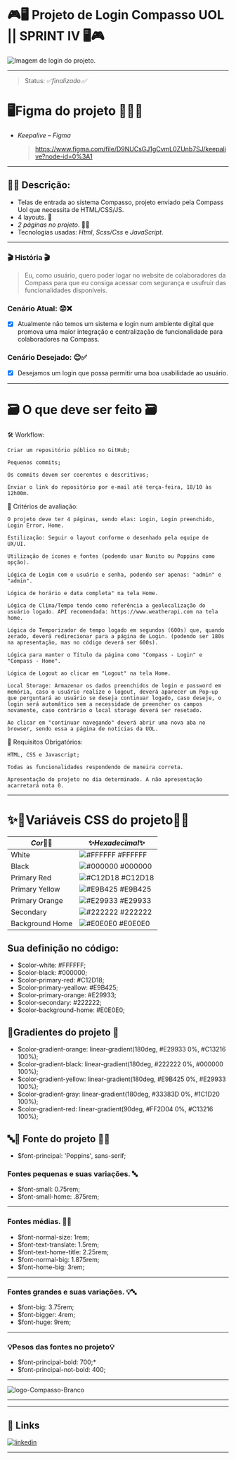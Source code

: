 # 🎮🖥️ Projeto de Login Compasso UOL || **SPRINT IV** 🖥️🎮

![Imagem de login do projeto.](https://user-images.githubusercontent.com/100351576/195411306-a2e7c079-d01f-4329-8ba7-7b2940610b41.jpg)

---

> Status: ✅*finalizado.*✅

# 🖥️Figma do projeto 🎨👩‍💻

- _*Keepalive – Figma*_
  > https://www.figma.com/file/D9NUCsGJ1gCvmL0ZUnb7SJ/keepalive?node-id=0%3A1

---

## 👩‍💻 Descrição:

- Telas de entrada ao sistema Compasso, projeto enviado pela Compass Uol que necessita de HTML/CSS/JS.
- 4 layouts. 📃
- _*2 páginas no projeto*_. 📃📃
- Tecnologias usadas: _*Html*_, _*Scss/Css*_ e _*JavaScript*_.

---

### 🎬 História 🎬

> Eu, como usuário, quero poder logar no website de colaboradores da Compass para que eu consiga acessar com segurança e usufruir das funcionalidades disponíveis.

### Cenário Atual: 😟❌

- [x] Atualmente não temos um sistema e login num ambiente digital que promova uma maior integração e centralização de funcionalidade para colaboradores na Compass.⠀⠀⠀

### Cenário Desejado: 😊✅

- [x] Desejamos um login que possa permitir uma boa usabilidade ao usuário.

---

# 🗃️ O que deve ser feito 🗃️

🛠 Workflow:

    Criar um repositório público no GitHub;

    Pequenos commits;

    Os commits devem ser coerentes e descritivos;

    Enviar o link do repositório por e-mail até terça-feira, 18/10 às 12h00m.

👀 Critérios de avaliação:

    O projeto deve ter 4 páginas, sendo elas: Login, Login preenchido, Login Error, Home.

    Estilização: Seguir o layout conforme o desenhado pela equipe de UX/UI.

    Utilização de ícones e fontes (podendo usar Nunito ou Poppins como opção).

    Lógica de Login com o usuário e senha, podendo ser apenas: "admin" e "admin".

    Lógica de horário e data completa" na tela Home.

    Lógica de Clima/Tempo tendo como referência a geolocalização do usuário logado. API recomendada: https://www.weatherapi.com na tela home.

    Lógica do Temporizador de tempo logado em segundos (600s) que, quando zerado, deverá redirecionar para a página de Login. (podendo ser 180s na apresentação, mas no código deverá ser 600s).

    Lógica para manter o Título da página como "Compass - Login" e "Compass - Home".

    Lógica de Logout ao clicar em "Logout" na tela Home.

    Local Storage: Armazenar os dados preenchidos de login e password em memória, caso o usuário realize o logout, deverá aparecer um Pop-up que perguntará ao usuário se deseja continuar logado, caso deseje, o login será automático sem a necessidade de preencher os campos novamente, caso contrário o local storage deverá ser resetado.

    Ao clicar em "continuar navegando" deverá abrir uma nova aba no browser, sendo essa a página de notícias da UOL.

🔑 Requisitos Obrigatórios:

    HTML, CSS e Javascript;

    Todas as funcionalidades respondendo de maneira correta.

    Apresentação do projeto no dia determinado. A não apresentação acarretará nota 0.

---

# ✨🌈Variáveis CSS do projeto🌈✨

| *Cor*🌈✨       | ✨*Hexadecimal*✨                                                |
| --------------- | ---------------------------------------------------------------- |
| White           | ![#FFFFFF](https://via.placeholder.com/10/FFFFFF?text=+) #FFFFFF |
| Black           | ![#000000](https://via.placeholder.com/10/000000?text=+) #000000 |
| Primary Red     | ![#C12D18](https://via.placeholder.com/10/C12D18?text=+) #C12D18 |
| Primary Yellow  | ![#E9B425](https://via.placeholder.com/10/E9B425?text=+) #E9B425 |
| Primary Orange  | ![#E29933](https://via.placeholder.com/10/E29933?text=+) #E29933 |
| Secondary       | ![#222222](https://via.placeholder.com/10/222222?text=+) #222222 |
| Background Home | ![#E0E0E0](https://via.placeholder.com/10/E0E0E0?text=+) #E0E0E0 |

## Sua definição no código:

- $color-white: #FFFFFF;
- $color-black: #000000;
- $color-primary-red: #C12D18;
- $color-primary-yeallow: #E9B425;
- $color-primary-orange: #E29933;
- $color-secondary: #222222;
- $color-background-home: #E0E0E0;

## 🌈Gradientes do projeto 🌈

- $color-gradient-orange: linear-gradient(180deg, #E29933 0%, #C13216 100%);
- $color-gradient-black: linear-gradient(180deg, #222222 0%, #000000 100%);
- $color-gradient-yellow: linear-gradient(180deg, #E9B425 0%, #E29933 100%);
- $color-gradient-gray: linear-gradient(180deg, #33383D 0%, #1C1D20 100%);
- $color-gradient-red: linear-gradient(90deg, #FF2D04 0%, #C13216 100%);

## 🔤🌈 Fonte do projeto 🌈🔤

- $font-principal: 'Poppins', sans-serif;

### Fontes pequenas e suas variações. 🔤

- $font-small: 0.75rem;
- $font-small-home: .875rem;

---

### Fontes médias. 🌈🔤

- $font-normal-size: 1rem;
- $font-text-translate: 1.5rem;
- $font-text-home-title: 2.25rem;
- $font-normal-big: 1.875rem;
- $font-home-big: 3rem;

---

### Fontes grandes e suas variações. 💡🔤

- $font-big: 3.75rem;
- $font-bigger: 4rem;
- $font-huge: 9rem;

---

### 💡Pesos das fontes no projeto💡

- $font-principal-bold: 700;\*
- $font-principal-not-bold: 400;

---

![logo-Compasso-Branco](https://user-images.githubusercontent.com/100351576/196284969-f7df7615-1007-4cf6-bce9-8789d85bc645.svg)

---

---

## 🔗 Links

[![linkedin](https://img.shields.io/badge/linkedin-0A66C2?style=for-the-badge&logo=linkedin&logoColor=white)](https://www.linkedin.com/in/ias-cristina)

---
